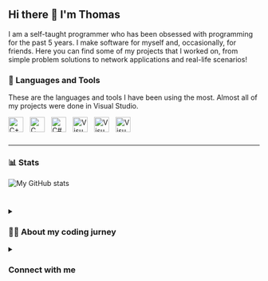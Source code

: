 ## Hi there 👋 I'm Thomas

I am a self-taught programmer who has been obsessed with programming for the past 5 years. I make software for myself and, occasionally, for friends. Here you can find some of my projects that I worked on, from simple problem solutions to network applications and real-life scenarios!

### 🧰 Languages and Tools

These are the languages and tools I have been using the most. Almost all of my projects were done in Visual Studio.

<img align="left" alt="C++" width="30px" style="padding-right:10px;" src="https://cdn.jsdelivr.net/gh/devicons/devicon@latest/icons/cplusplus/cplusplus-original.svg"/>

<img align="left" alt="C" width="30px" style="padding-right:10px;" src="https://cdn.jsdelivr.net/gh/devicons/devicon@latest/icons/c/c-original.svg"/>

<img align="left" alt="C#" width="30px" style="padding-right:10px;" src="https://cdn.jsdelivr.net/gh/devicons/devicon@latest/icons/csharp/csharp-original.svg"/>

<img align="left" alt="Visual Studio Code" width="30px" style="padding-right:10px;" src="https://cdn.jsdelivr.net/gh/devicons/devicon@latest/icons/dot-net/dot-net-original.svg"/>

<img align="left" alt="Visual Studio" width="30px" style="padding-right:10px;" src="https://cdn.jsdelivr.net/gh/devicons/devicon@latest/icons/visualstudio/visualstudio-original.svg"/>

<img align="left" alt="Visual Studio Code" width="30px" style="padding-right:10px;" src="https://cdn.jsdelivr.net/gh/devicons/devicon@latest/icons/vscode/vscode-original.svg"/>

<br />

#
---

### 📊 Stats

![My GitHub stats](https://github-readme-stats.vercel.app/api?username=thomasgagyi&show_icons=true&theme=github_dark)

#
<details>
   <summary><h3>👨‍💻 About my coding jurney</h3></summary>
   here you go 
</details>
<details>
   <summary><h3>Connect with me</h3></summary>
   here you go 
</details>
